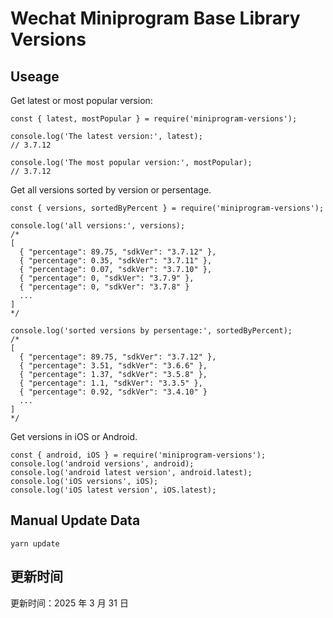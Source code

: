 
# Wechat Miniprogram Base Library Versions

## Useage

Get latest or most popular version:

```;
const { latest, mostPopular } = require('miniprogram-versions');

console.log('The latest version:', latest);
// 3.7.12

console.log('The most popular version:', mostPopular);
// 3.7.12

```

Get all versions sorted by version or persentage.

```
const { versions, sortedByPercent } = require('miniprogram-versions');

console.log('all versions:', versions);
/*
[
  { "percentage": 89.75, "sdkVer": "3.7.12" },
  { "percentage": 0.35, "sdkVer": "3.7.11" },
  { "percentage": 0.07, "sdkVer": "3.7.10" },
  { "percentage": 0, "sdkVer": "3.7.9" },
  { "percentage": 0, "sdkVer": "3.7.8" }
  ...
]
*/

console.log('sorted versions by persentage:', sortedByPercent);
/*
[
  { "percentage": 89.75, "sdkVer": "3.7.12" },
  { "percentage": 3.51, "sdkVer": "3.6.6" },
  { "percentage": 1.37, "sdkVer": "3.5.8" },
  { "percentage": 1.1, "sdkVer": "3.3.5" },
  { "percentage": 0.92, "sdkVer": "3.4.10" }
  ...
]
*/
```

Get versions in iOS or Android.

```
const { android, iOS } = require('miniprogram-versions');
console.log('android versions', android);
console.log('android latest version', android.latest);
console.log('iOS versions', iOS);
console.log('iOS latest version', iOS.latest);
```

## Manual Update Data

```
yarn update
```

## 更新时间

更新时间：2025 年 3 月 31 日
